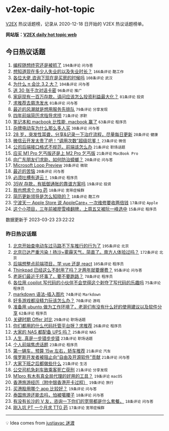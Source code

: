 # v2ex-daily-hot-topic

[V2EX](https://www.v2ex.com/) 热议话题榜，记录从 2020-12-18 日开始的 V2EX 热议话题榜单。

**网站版：[V2EX daily hot topic web](https://boojack.github.io/v2ex-daily-hot-topic-web/)**

## 今日热议话题

<!-- TODAY BEGIN -->

1. [编程随想终究还是被抓了](https://www.v2ex.com/t/926477) `194条评论` `问与答`
1. [想知道现在多少人失业的以及失业时长？](https://www.v2ex.com/t/926412) `166条评论` `酷工作`
1. [各位大佬,咨询下现在是买房的时候吗](https://www.v2ex.com/t/926397) `108条评论` `武汉`
1. [为什么 π 会比 3.2 大？](https://www.v2ex.com/t/926432) `104条评论` `问与答`
1. [送 30 张千次对话卡密](https://www.v2ex.com/t/926423) `96条评论` `推广`
1. [家庭现有一百万存款，请问应该怎么投资利益最大化？](https://www.v2ex.com/t/926512) `81条评论` `投资`
1. [求推荐去屑洗发水](https://www.v2ex.com/t/926425) `81条评论` `问与答`
1. [最近的风潮就是想用服务先排队](https://www.v2ex.com/t/926430) `79条评论` `分享发现`
1. [四年前端简历求指导求捞](https://www.v2ex.com/t/926406) `71条评论` `求职`
1. [笔记本和 macbook 比性能, macbook 赢了](https://www.v2ex.com/t/926447) `63条评论` `程序员`
1. [杂牌电动车为什么那么多人买](https://www.v2ex.com/t/926571) `30条评论` `问与答`
1. [28 岁，突发性耳聋，分享&记录一下治疗流程，尽量每日更新](https://www.v2ex.com/t/926650) `28条评论` `健康`
1. [微信云开发太贵了吧！“调用次数”超级坑爹！](https://www.v2ex.com/t/926577) `23条评论` `微信`
1. [公司后端接口格式不规范，前端该怎么办](https://www.v2ex.com/t/926469) `21条评论` `职场话题`
1. [应买 M1 Pro 乞丐版还是上 M2 Pro 乞丐版](https://www.v2ex.com/t/926422) `21条评论` `MacBook Pro`
1. [向广东朋友们求助，如何防治蟑螂？](https://www.v2ex.com/t/926686) `20条评论` `问与答`
1. [Microsoft Loop Preview](https://www.v2ex.com/t/926444) `20条评论` `微软`
1. [最近的苦恼](https://www.v2ex.com/t/926438) `20条评论` `问与答`
1. [必须吐槽有道云！](https://www.v2ex.com/t/926518) `19条评论` `程序员`
1. [35W 存款，有抵御通胀的靠谱方案吗](https://www.v2ex.com/t/926437) `19条评论` `投资`
1. [我也想求个 ttg 药](https://www.v2ex.com/t/926607) `18条评论` `宽带症候群`
1. [简历更新领导是怎么知晓的？](https://www.v2ex.com/t/926566) `18条评论` `酷工作`
1. [宁波天一 Apple Store 说 AppleCare+ 一次维修要收两倍钱](https://www.v2ex.com/t/926570) `17条评论` `Apple`
1. [这个小项目，三年前被廖雪峰翻牌，上周五又被阮一峰选中](https://www.v2ex.com/t/926402) `15条评论` `程序员`

数据更新于 2023-03-23 23:22:22

<!-- TODAY END -->

### 昨日热议话题

<!-- YESTERDAY BEGIN -->

1. [北京开始查电动车过马路不下车推行的行为了](https://www.v2ex.com/t/926079) `195条评论` `北京`
1. [北京已达严重污染！扬沙+雾霾天气，简直了。南方人体验过吗？](https://www.v2ex.com/t/926060) `172条评论` `北京`
1. [后端想整点前端项目，学 vue 还是 react](https://www.v2ex.com/t/926133) `105条评论` `程序员`
1. [Thinkpad 已经这么不耐用了吗？才两年就要爆费？](https://www.v2ex.com/t/926050) `95条评论` `问与答`
1. [老哥们最近干坏事了，要不要跑路？](https://www.v2ex.com/t/926082) `78条评论` `程序员`
1. [各位用 copilot 写代码的小伙伴不会觉得这个剥夺了写代码的乐趣吗](https://www.v2ex.com/t/926065) `75条评论` `程序员`
1. [markdown 语法-插入图片](https://www.v2ex.com/t/926148) `74条评论` `Markdown`
1. [好多游戏都没精力玩该怎么办？](https://www.v2ex.com/t/926066) `70条评论` `游戏`
1. [准备用 ubunto 做为工作环境了，老哥们有没有什么好的使用建议以及软件分享](https://www.v2ex.com/t/926120) `62条评论` `程序员`
1. [关键时期 Offer 对比](https://www.v2ex.com/t/926067) `29条评论` `职场话题`
1. [你们都用的什么代码托管平台呀？求推荐](https://www.v2ex.com/t/926099) `26条评论` `程序员`
1. [大家的 NAS 都配备 UPS 吗？](https://www.v2ex.com/t/926210) `25条评论` `NAS`
1. [人生, 真是一步错步步错](https://www.v2ex.com/t/926302) `23条评论` `职场话题`
1. [个人前端焦虑话题](https://www.v2ex.com/t/926076) `23条评论` `程序员`
1. [第一辆车，预算 15w 左右，轿车推荐](https://www.v2ex.com/t/926179) `21条评论` `汽车`
1. [俄罗斯开发者被阻止向“自由及开源软件”贡献](https://www.v2ex.com/t/926155) `21条评论` `问与答`
1. [大家下班之后都做些什么](https://www.v2ex.com/t/926110) `21条评论` `生活`
1. [公交司机急刹车致乘客死亡获刑](https://www.v2ex.com/t/926108) `21条评论` `分享发现`
1. [M1pro 有木有真全局代理的好用的工具？](https://www.v2ex.com/t/926242) `19条评论` `macOS`
1. [香港旅游经历（附中银香港开卡过程）](https://www.v2ex.com/t/926156) `19条评论` `旅行`
1. [买港股用哪个 app 比较好？](https://www.v2ex.com/t/926054) `19条评论` `问与答`
1. [泰国旅游还能去吗，怕被噶腰子](https://www.v2ex.com/t/926245) `18条评论` `问与答`
1. [有没有长沙的 V 友，咨询一下你们的宽带都是什么套餐。](https://www.v2ex.com/t/926083) `18条评论` `问与答`
1. [刚入坑 PT 一个月求 TTG 药](https://www.v2ex.com/t/926157) `17条评论` `宽带症候群`

<!-- YESTERDAY END -->

---

💡 Idea comes from [justjavac 迷渡](https://github.com/justjavac/)
